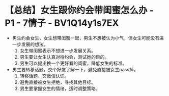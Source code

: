 # 【总结】女生跟你约会带闺蜜怎么办 - P1 - 7情子 - BV1Q14y1s7EX

-   男生约会女生，女生想带闺蜜一起，男生不想被认为小气，但女生可能没有进一步发展的想法。
    1.  女生带闺蜜表示不想进一步发展关系。
    2.  男生要让女生认真对待约会，测试她的目的。
    3.  男生可以提出换一个更好看的闺蜜，降低女生的标准。
-   男生要转移话题，交个好友了解一下，避免直接被女生pass掉。
    1.  转移话题，交微信认识。
    2.  避免直接被女生拒绝，寻找其他目标。
    3.  男生要掌握女生的情绪，适时调整策略。